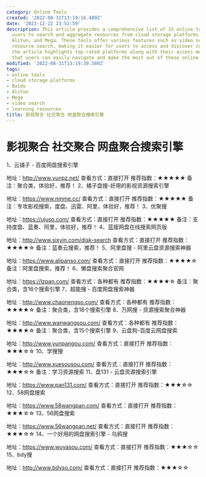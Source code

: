 ```yaml
---
category: Online Tools
created: '2022-08-31T13:19:16.409Z'
date: '2023-12-22 23:52:59'
description: This article provides a comprehensive list of 15 online tools that enable
  users to search and aggregate resources from cloud storage platforms like Baidu,
  AliYun, and Mega. These tools offer various features such as video search and learning
  resource search, making it easier for users to access and discover content. Additionally,
  the article highlights top-rated platforms along with their access methods, ensuring
  that users can easily navigate and make the most out of these online resources.
modified: '2022-08-31T13:19:39.580Z'
tags:
- online tools
- cloud storage platforms
- Baidu
- AliYun
- Mega
- video search
- learning resources
title: 影视聚合 社交聚合 网盘聚合搜索引擎
---
```


# 影视聚合 社交聚合 网盘聚合搜索引擎

1、云铺子 - 百度网盘搜索引擎

地址：http://www.yunpz.net/
查看方式：直接打开
推荐指数：★★★★★
备注：聚合类，体验好，推荐！
2、橘子盘搜-好用的影视资源搜索引擎

地址：https://www.nmme.cc/
查看方式：直接打开
推荐指数：★★★★★
备注：专攻影视搜索，度盘、迅雷、阿里，体验好，推荐！
3、优聚搜

地址：https://ujuso.com/
查看方式：直接打开
推荐指数：★★★★★
备注：支持度盘、蓝奏、阿里，体验好，推荐！
4、蓝瘦网盘在线搜索网页版

地址：http://www.sixyin.com/disk-search
查看方式：直接打开
推荐指数：★★★★☆
备注：蓝奏云搜索，推荐！
5、阿里盘搜 - 阿里云盘资源搜索神器

地址：https://www.alipanso.com/
查看方式：直接打开
推荐指数：★★★★☆
备注：阿里盘搜索，推荐！
6、懒盘搜索聚合官网

地址：https://lzpan.com/
查看方式：各种都有
推荐指数：★★★★☆
备注：聚合类，含16个搜索引擎
7、超能搜 - 百度网盘搜索神器

地址：http://www.chaonengso.com/
查看方式：各种都有
推荐指数：★★★★☆
备注：聚合类，含18个搜索引擎
8、万网搜 - 资源搜索聚合神器

地址：http://www.wanwangsou.com/
查看方式：各种都有
推荐指数：★★★★☆
备注：聚合类，含15个搜索引擎
9、云盘狗-百度云网盘搜索

地址：http://www.yunpangou.com/
查看方式：直接打开
推荐指数：★★★☆☆
10、学搜搜

地址：http://www.xuesousou.com/
查看方式：直接打开
推荐指数：★★★☆☆
备注：学习资源搜索
11、盘131 - 云盘资源搜索引擎

地址：https://www.pan131.com/
查看方式：直接打开
推荐指数：★★★☆☆
12、58网盘搜索

地址：https://www.58wangpan.com/
查看方式：直接打开
推荐指数：★★★☆☆
13、56网盘搜索

地址：https://www.56wangpan.net/
查看方式：直接打开
推荐指数：★★★☆☆
14、一个好用的网盘搜索引擎 - 乌鸦搜

地址：https://www.wuyasou.com/
查看方式：直接打开
推荐指数：★★★☆☆
15、bdy搜

地址：http://www.bdyso.com/
查看方式：直接打开
推荐指数：★★★☆☆
